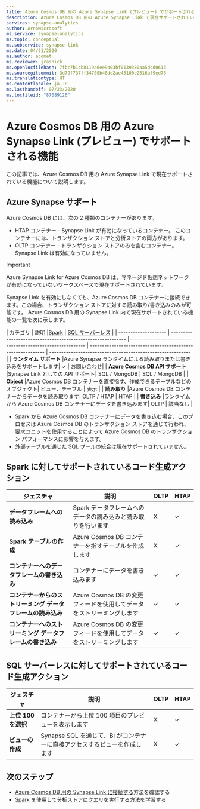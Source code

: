 ```yaml
---
title: Azure Cosmos DB 用の Azure Synapse Link (プレビュー) でサポートされる機能
description: Azure Cosmos DB 用の Azure Synapse Link で現在サポートされているアクションの一覧を把握する
services: synapse-analytics
author: ArnoMicrosoft
ms.service: synapse-analytics
ms.topic: conceptual
ms.subservice: synapse-link
ms.date: 04/21/2020
ms.author: acomet
ms.reviewer: jrasnick
ms.openlocfilehash: 7fbc7b1cb8119a6ee9403bf0139380aa5dcd0613
ms.sourcegitcommit: 3d79f737ff34708b48dd2ae45100e2516af9ed78
ms.translationtype: HT
ms.contentlocale: ja-JP
ms.lasthandoff: 07/23/2020
ms.locfileid: "87089126"
---
```

# <a name="azure-synapse-link-preview-for-azure-cosmos-db-supported-features"></a>Azure Cosmos DB 用の Azure Synapse Link (プレビュー) でサポートされる機能

この記事では、Azure Cosmos DB 用の Azure Synapse Link で現在サポートされている機能について説明します。

## <a name="azure-synapse-support"></a>Azure Synapse サポート

Azure Cosmos DB には、次の 2 種類のコンテナーがあります。
* HTAP コンテナー - Synapse Link が有効になっているコンテナー。 このコンテナーには、トランザクション ストアと分析ストアの両方があります。 
* OLTP コンテナー - トランザクション ストアのみを含むコンテナー。Synapse Link は有効になっていません。 

> [!IMPORTANT]
> Azure Synapse Link for Azure Cosmos DB は、マネージド仮想ネットワークが有効になっていないワークスペースで現在サポートされています。 

Synapse Link を有効にしなくても、Azure Cosmos DB コンテナーに接続できます。この場合、トランザクション ストアに対する読み取り/書き込みのみが可能です。 Azure Cosmos DB 用の Synapse Link 内で現在サポートされている機能の一覧を次に示します。 

| カテゴリ              | 説明 |[Spark](https://docs.microsoft.com/azure/synapse-analytics/sql/on-demand-workspace-overview) | [SQL サーバーレス](https://docs.microsoft.com/azure/synapse-analytics/sql/on-demand-workspace-overview) |
| -------------------- | ----------------------------------------------------------- |----------------------------------------------------------- | ----------------------------------------------------------- | ----------------------------------------------------------- |
| **ランタイム サポート** |Azure Synapse ランタイムによる読み取りまたは書き込みをサポートします| ✓ | [お問い合わせ](mailto:AskSynapse@microsoft.com?subject=[Enable%20Preview%20Feature]%20SQL%20serverless%20for%20Cosmos%20DB)|
| **Azure Cosmos DB API サポート** |Synapse Link としての API サポート| SQL / MongoDB | SQL / MongoDB |
| **Object**  |Azure Cosmos DB コンテナーを直接指す、作成できるテーブルなどのオブジェクト| ビュー、テーブル | 表示 |
| **読み取り**    |Azure Cosmos DB コンテナーからデータを読み取ります| OLTP / HTAP | HTAP  |
| **書き込み**   |ランタイムから Azure Cosmos DB コンテナーにデータを書き込みます| OLTP | 該当なし |

* Spark から Azure Cosmos DB コンテナーにデータを書き込む場合、このプロセスは Azure Cosmos DB のトランザクション ストアを通じて行われ、要求ユニットを使用することによって Azure Cosmos DB のトランザクション パフォーマンスに影響を与えます。
* 外部テーブルを通じた SQL プールの統合は現在サポートされていません。

## <a name="supported-code-generated-actions-for-spark"></a>Spark に対してサポートされているコード生成アクション

| ジェスチャ              | 説明 |OLTP |HTAP  |
| -------------------- | ----------------------------------------------------------- |----------------------------------------------------------- |----------------------------------------------------------- |
| **データフレームへの読み込み** |Spark データフレームへのデータの読み込みと読み取りを行います |X| ✓ |
| **Spark テーブルの作成** |Azure Cosmos DB コンテナーを指すテーブルを作成します|X| ✓ |
| **コンテナーへのデータフレームの書き込み** |コンテナーにデータを書き込みます|✓| ✓ |
| **コンテナーからのストリーミング データフレームの読み込み** |Azure Cosmos DB の変更フィードを使用してデータをストリーミングします|✓| ✓ |
| **コンテナーへのストリーミング データフレームの書き込み** |Azure Cosmos DB の変更フィードを使用してデータをストリーミングします|✓| ✓ |



## <a name="supported-code-generated-actions-for-sql-serverless"></a>SQL サーバーレスに対してサポートされているコード生成アクション

| ジェスチャ              | 説明 |OLTP |HTAP |
| -------------------- | ----------------------------------------------------------- |----------------------------------------------------------- |----------------------------------------------------------- |
| **上位 100 を選択** |コンテナーから上位 100 項目のプレビューを表示します|X| ✓ |
| **ビューの作成** |Synapse SQL を通じて、BI がコンテナーに直接アクセスするビューを作成します|X| ✓ |

## <a name="next-steps"></a>次のステップ

* [Azure Cosmos DB 用の Synapse Link に接続する](../quickstart-connect-synapse-link-cosmos-db.md)方法を確認する
* [Spark を使用して分析ストアにクエリを実行する方法を学習する](how-to-query-analytical-store-spark.md)
